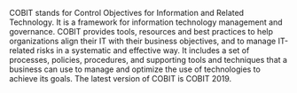 COBIT stands for Control Objectives for Information and Related Technology. It is a framework for information technology management and governance. COBIT provides tools, resources and best practices to help organizations align their IT with their business objectives, and to manage IT-related risks in a systematic and effective way. It includes a set of processes, policies, procedures, and supporting tools and techniques that a business can use to manage and optimize the use of technologies to achieve its goals. The latest version of COBIT is COBIT 2019.
